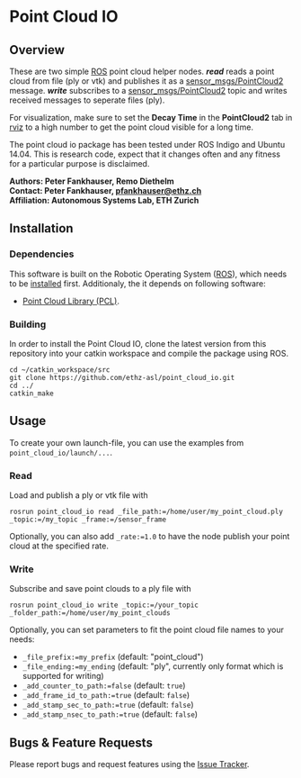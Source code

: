 Point Cloud IO
======================

Overview
---------------

These are two simple [ROS] point cloud helper nodes. **_read_** reads a point cloud from file (ply or vtk) and publishes it as a [sensor_msgs/PointCloud2] message. **_write_** subscribes to a [sensor_msgs/PointCloud2] topic and writes received messages to seperate files (ply).

For visualization, make sure to set the **Decay Time** in the **PointCloud2** tab in [rviz] to a high number to get the point cloud visible for a long time.

The point cloud io package has been tested under ROS Indigo and Ubuntu 14.04. This is research code, expect that it changes often and any fitness for a particular purpose is disclaimed.

**Authors: Peter Fankhauser, Remo Diethelm<br />
Contact: Peter Fankhauser, pfankhauser@ethz.ch<br />
Affiliation: Autonomous Systems Lab, ETH Zurich**


Installation
------------

### Dependencies

This software is built on the Robotic Operating System ([ROS]), which needs to be [installed](http://wiki.ros.org) first. Additionaly, the it depends on following software:

- [Point Cloud Library (PCL)](http://pointclouds.org/).


### Building

In order to install the Point Cloud IO, clone the latest version from this repository into your catkin workspace and compile the package using ROS.

    cd ~/catkin_workspace/src
    git clone https://github.com/ethz-asl/point_cloud_io.git
    cd ../
    catkin_make


Usage
------------

To create your own launch-file, you can use the examples from `point_cloud_io/launch/...`.


### Read

Load and publish a ply or vtk file with

    rosrun point_cloud_io read _file_path:=/home/user/my_point_cloud.ply _topic:=/my_topic _frame:=/sensor_frame

Optionally, you can also add `_rate:=1.0` to have the node publish your point cloud at the specified rate.


### Write

Subscribe and save point clouds to a ply file with

    rosrun point_cloud_io write _topic:=/your_topic _folder_path:=/home/user/my_point_clouds
    
Optionally, you can set parameters to fit the point cloud file names to your needs: 

- `_file_prefix:=my_prefix` (default: "point_cloud")
- `_file_ending:=my_ending` (default: "ply", currently only format which is supported for writing)
- `_add_counter_to_path:=false` (default: `true`)
- `_add_frame_id_to_path:=true` (default: `false`)
- `_add_stamp_sec_to_path:=true` (default: `false`)
- `_add_stamp_nsec_to_path:=true` (default: `false`)


Bugs & Feature Requests
------------

Please report bugs and request features using the [Issue Tracker](https://github.com/ethz-asl/point_cloud_io/issues).


[ROS]: http://www.ros.org
[rviz]: http://wiki.ros.org/rviz
[sensor_msgs/PointCloud2]: http://docs.ros.org/api/sensor_msgs/html/msg/PointCloud2.html
